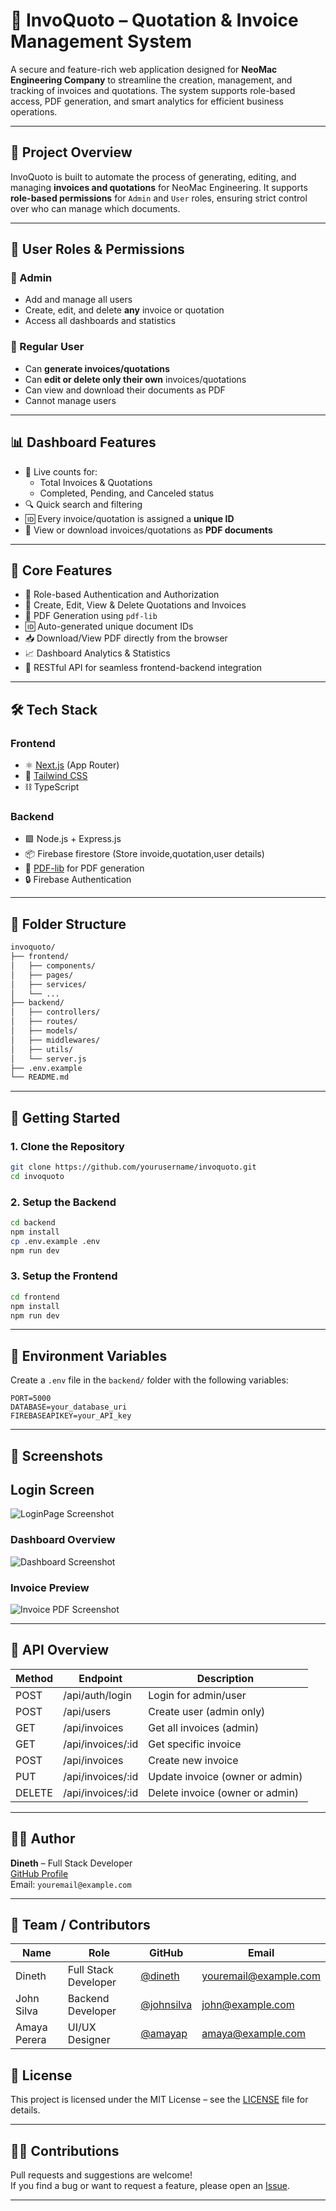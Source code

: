 # 🧾 InvoQuoto – Quotation & Invoice Management System

A secure and feature-rich web application designed for **NeoMac Engineering Company** to streamline the creation, management, and tracking of invoices and quotations. The system supports role-based access, PDF generation, and smart analytics for efficient business operations.

---

## 🏢 Project Overview

InvoQuoto is built to automate the process of generating, editing, and managing **invoices and quotations** for NeoMac Engineering. It supports **role-based permissions** for `Admin` and `User` roles, ensuring strict control over who can manage which documents.

---

## 👥 User Roles & Permissions

### 🔐 Admin
- Add and manage all users
- Create, edit, and delete **any** invoice or quotation
- Access all dashboards and statistics

### 👤 Regular User
- Can **generate invoices/quotations**
- Can **edit or delete only their own** invoices/quotations
- Can view and download their documents as PDF
- Cannot manage users

---

## 📊 Dashboard Features

- 📌 Live counts for:
  - Total Invoices & Quotations
  - Completed, Pending, and Canceled status
- 🔍 Quick search and filtering
- 🆔 Every invoice/quotation is assigned a **unique ID**
- 📄 View or download invoices/quotations as **PDF documents**

---

## 🧠 Core Features

- 🔐 Role-based Authentication and Authorization
- 🧾 Create, Edit, View & Delete Quotations and Invoices
- 📄 PDF Generation using `pdf-lib`
- 🆔 Auto-generated unique document IDs
- 📥 Download/View PDF directly from the browser
- 📈 Dashboard Analytics & Statistics
- 🔁 RESTful API for seamless frontend-backend integration

---

## 🛠️ Tech Stack

### Frontend
- ⚛️ [Next.js](https://nextjs.org/) (App Router)
- 🎨 [Tailwind CSS](https://tailwindcss.com/)
- ⛓️ TypeScript

### Backend
- 🟩 Node.js + Express.js
- 📦 Firebase firestore (Store invoide,quotation,user details)
- 📄 [PDF-lib](https://pdf-lib.js.org/) for PDF generation
- 🔒 Firebase Authentication

---

## 📂 Folder Structure

```txt
invoquoto/
├── frontend/
│   ├── components/
│   ├── pages/
│   ├── services/
│   └── ...
├── backend/
│   ├── controllers/
│   ├── routes/
│   ├── models/
│   ├── middlewares/
│   ├── utils/
│   └── server.js
├── .env.example
└── README.md
```

---

## 🚀 Getting Started

### 1. Clone the Repository

```bash
git clone https://github.com/yourusername/invoquoto.git
cd invoquoto
```

### 2. Setup the Backend

```bash
cd backend
npm install
cp .env.example .env
npm run dev
```

### 3. Setup the Frontend

```bash
cd frontend
npm install
npm run dev
```

---

## 🔐 Environment Variables

Create a `.env` file in the `backend/` folder with the following variables:

```env
PORT=5000
DATABASE=your_database_uri
FIREBASEAPIKEY=your_API_key
```

---

## 📸 Screenshots

## Login Screen
![LoginPage Screenshot](https://github.com/user-attachments/assets/08c67761-d031-4c6d-9252-d776858c8a22)

### Dashboard Overview  
![Dashboard Screenshot](https://github.com/user-attachments/assets/c5c9d0ff-2ef8-497a-b35b-83e5360417aa)

### Invoice Preview  
![Invoice PDF Screenshot](./assets/invoice-preview.png)

---

## 📄 API Overview

| Method | Endpoint               | Description                    |
|--------|------------------------|--------------------------------|
| POST   | /api/auth/login        | Login for admin/user           |
| POST   | /api/users             | Create user (admin only)       |
| GET    | /api/invoices          | Get all invoices (admin)       |
| GET    | /api/invoices/:id      | Get specific invoice           |
| POST   | /api/invoices          | Create new invoice             |
| PUT    | /api/invoices/:id      | Update invoice (owner or admin)|
| DELETE | /api/invoices/:id      | Delete invoice (owner or admin)|

---

## 🧑‍💻 Author

**Dineth** – Full Stack Developer  
[GitHub Profile](https://github.com/yourusername)  
Email: `youremail@example.com`

---


## 👥 Team / Contributors

| Name           | Role                  | GitHub                                    | Email                     |
|----------------|-----------------------|-------------------------------------------|---------------------------|
| Dineth         | Full Stack Developer  | [@dineth](https://github.com/yourusername) | youremail@example.com     |
| John Silva     | Backend Developer     | [@johnsilva](https://github.com/johnsilva) | john@example.com          |
| Amaya Perera   | UI/UX Designer        | [@amayap](https://github.com/amayap)       | amaya@example.com         |


## 📄 License

This project is licensed under the MIT License – see the [LICENSE](./LICENSE) file for details.

---

## 🙋‍♂️ Contributions

Pull requests and suggestions are welcome!  
If you find a bug or want to request a feature, please open an [Issue](https://github.com/yourusername/invoquoto/issues).

---
